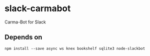 # slack-carmabot
Carma-Bot for Slack

## Depends on

`npm install --save async ws knex bookshelf sqlite3 node-slackbot`